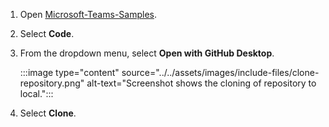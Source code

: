 
1. Open [Microsoft-Teams-Samples](https://github.com/OfficeDev/Microsoft-Teams-Samples).
1. Select **Code**.
1. From the dropdown menu, select **Open with GitHub Desktop**.

   :::image type="content" source="../../assets/images/include-files/clone-repository.png" alt-text="Screenshot shows the cloning of repository to local.":::

1. Select **Clone**. 

